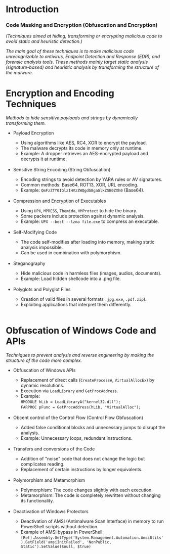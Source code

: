 # Introduction
### Code Masking and Encryption (Obfuscation and Encryption)
*(Techniques aimed at hiding, transforming or encrypting malicious code to avoid static and heuristic detection.)*

*The main goal of these techniques is to make malicious code unrecognizable to antivirus, Endpoint Detection and Response (EDR), and forensic analysis tools. These methods mainly target static analysis (signature-based) and heuristic analysis by transforming the structure of the malware.*

# Encryption and Encoding Techniques
*Methods to hide sensitive payloads and strings by dynamically transforming them.*
<ul>
  <li>Payload Encryption</li>
  <ul>
    <li>Using algorithms like AES, RC4, XOR to encrypt the payload.</li>
    <li>The malware decrypts its code in memory only at runtime.</li>
    <li>Example: A dropper retrieves an AES-encrypted payload and decrypts it at runtime.</li>
    <br/>
  </ul>
  <li>Sensitive String Encoding (String Obfuscation)</li>
  <ul>
    <li>Encoding strings to avoid detection by YARA rules or AV signatures.</li>
    <li>Common methods: Base64, ROT13, XOR, URL encoding.</li>
    <li>Example: <code>QmFzZTY0IGlzIHVzZWQgdG8gaGlkZSB0ZXh0</code> (Base64).</li>
    <br/>
  </ul>
  <li>Compression and Encryption of Executables</li>
  <ul>
    <li>Using <code>UPX</code>, <code>MPRESS</code>, <code>Themida</code>, <code>VMProtect</code> to hide the binary.</li>
    <li>Some packers include protection against dynamic analysis.</li>
    <li>Example: <code>UPX --best --lzma file.exe</code> to compress an executable.</li>
    <br/>
  </ul>
  <li>Self-Modifying Code</li>
  <ul>
    <li>The code self-modifies after loading into memory, making static analysis impossible.</li>
    <li>Can be used in combination with polymorphism.</li>
    <br/>
  </ul>
  <li>Steganography</li>
  <ul>
    <li>Hide malicious code in harmless files (images, audios, documents).</li>
    <li>Example: Load hidden shellcode into a .png file.</li>
    <br/>
  </ul>
  <li>Polyglots and Polyglot Files</li>
  <ul>
    <li>Creation of valid files in several formats <code>.jpg.exe</code>, <code>.pdf.zip</code>).</li>
    <li>Exploiting applications that interpret them differently.</li>
    <br/>
  </ul>
</ul>

# Obfuscation of Windows Code and APIs
*Techniques to prevent analysis and reverse engineering by making the structure of the code more complex.*
<ul>
  <li>Obfuscation of Windows APIs</li>
  <ul>
    <li>Replacement of direct calls (<code>CreateProcessA</code>, <code>VirtualAllocEx</code>) by dynamic resolutions.</li>
    <li>Execution via <code>LoadLibrary</code> and <code>GetProcAddress</code>.</li>
    <li>Example:
      <br/>
        <code>HMODULE hLib = LoadLibraryA("kernel32.dll");</code>
      <br/>
        <code>FARPROC pFunc = GetProcAddress(hLib, "VirtualAlloc");</code>
    </li>
    <br/>
  </ul>
  <li>Obcent control of the Control Flow (Control Flow Obfuscation)</li>
  <ul>
    <li>Added false conditional blocks and unnecessary jumps to disrupt the analysis.</li>
    <li>Example: Unnecessary loops, redundant instructions.</li>
    <br/>
  </ul>
  <li>Transfers and conversions of the Code</li>
  <ul>
    <li>Addition of "noise" code that does not change the logic but complicates reading.</li>
    <li>Replacement of certain instructions by longer equivalents.</li>
    <br/>
  </ul>
  <li>Polymorphism and Metamorphism</li>
  <ul>
    <li>Polymorphism: The code changes slightly with each execution.</li>
    <li>Metamorphism: The code is completely rewritten without changing its functionality.</li>
    <br/>
  </ul>
  <li>Deactivation of Windows Protectors</li>
  <ul>
    <li>Deactivation of AMSI (Antimalware Scan Interface) in memory to run PowerShell scripts without detection.</li>
    <li>Example of AMSI bypass in PowerShell:
      <br/>
    <code>[Ref].Assembly.GetType('System.Management.Automation.AmsiUtils').GetField('amsiInitFailed', 'NonPublic, Static').SetValue($null, $true)</code>
    </li>
    <br/>
  </ul>
</ul>




